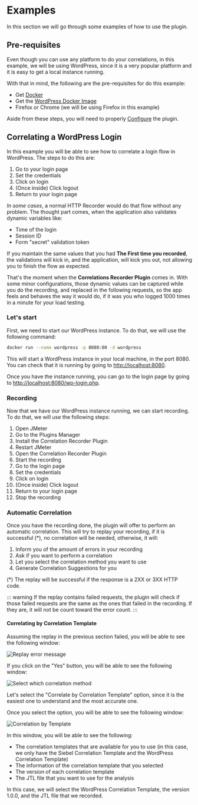 # Examples

In this section we will go through some examples of how to use the plugin.

## Pre-requisites

Even though you can use any platform to do your correlations, in this example, we will be using WordPress, 
since it is a very popular platform and it is easy to get a local instance running.

With that in mind, the following are the pre-requisites for do this example:

- Get [Docker](https://docs.docker.com/get-docker/)
- Get the [WordPress Docker Image](https://hub.docker.com/_/wordpress)
- Firefox or Chrome (we will be using Firefox in this example)

Aside from these steps, you will need to properly [Configure](/guide/getting-started.html) the plugin.

## Correlating a WordPress Login

In this example you will be able to see how to correlate a login flow in WordPress. The steps to do this are:

1. Go to your login page
2. Set the credentials
3. Click on login
4. (Once inside) Click logout
5. Return to your login page

*In some cases*, a normal HTTP Recorder would do that flow without any problem. The thought part comes, when the
application also validates dynamic variables like:

- Time of the login
- Session ID
- Form "secret" validation token

If you maintain the same values that you had **The First time you recorded**, the validations will kick in, and the
application, will kick you out, not allowing you to finish the flow as expected.

That's the moment when the **Correlations Recorder Plugin** comes in. With some minor configurations, those dynamic
values can be captured while you do the recording, and replaced in the following requests, so the app feels and
behaves the way it would do, if it was you who logged 1000 times in a minute for your load testing.

### Let's start

First, we need to start our WordPress instance. To do that, we will use the following command:

```bash
docker run --name wordpress -p 8080:80 -d wordpress
```

This will start a WordPress instance in your local machine, in the port 8080. You can check that it is running by
going to [http://localhost:8080](http://localhost:8080).

Once you have the instance running, you can go to the login page by going to [http://localhost:8080/wp-login.php](http://localhost:8080/wp-login.php).

### Recording

Now that we have our WordPress instance running, we can start recording. To do that, we will use the following
steps:

1. Open JMeter
2. Go to the Plugins Manager
3. Install the Correlation Recorder Plugin
4. Restart JMeter
5. Open the Correlation Recorder Plugin
6. Start the recording
7. Go to the login page
8. Set the credentials
9. Click on login
10. (Once inside) Click logout
11. Return to your login page
12. Stop the recording

### Automatic Correlation

Once you have the recording done, the plugin will offer to perform an automatic correlation. This will try to
replay your recording, if it is successful (*), no correlation will be needed, otherwise, it will:

1. Inform you of the amount of errors in your recording
2. Ask if you want to perform a correlation
3. Let you select the correlation method you want to use
4. Generate Correlation Suggestions for you

(*) The replay will be successful if the response is a 2XX or 3XX HTTP code.

::: warning
If the replay contains failed requests, the plugin will check if those failed requests are the same as the ones
that failed in the recording. If they are, it will not be count toward the error count.
:::

#### Correlating by Correlation Template

Assuming the replay in the previous section failed, you will be able to see the following window:

![Replay error message]()

If you click on the "Yes" button, you will be able to see the following window:

![Select which correlation method]()

Let's select the "Correlate by Correlation Template" option, since it is the easiest one to understand and the
most accurate one.

Once you select the option, you will be able to see the following window:

![Correlation by Template]()

In this window, you will be able to see the following:

- The correlation templates that are available for you to use (in this case, we only have the Siebel Correlation
  Template and the WordPress Correlation Template)
- The information of the correlation template that you selected
- The version of each correlation template
- The JTL file that you want to use for the analysis

In this case, we will select the WordPress Correlation Template, the version 1.0.0, and the JTL file that we
recorded.